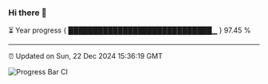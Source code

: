 ### Hi there 👋

⏳ Year progress { █████████████████████████████▁ } 97.45 %

---

⏰ Updated on Sun, 22 Dec 2024 15:36:19 GMT

![Progress Bar CI](https://github.com/IshwaranRudhara/GIT-ACTION/workflows/Progress%20Bar%20CI/badge.svg)
